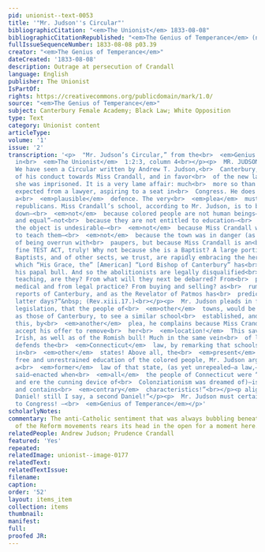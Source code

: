 ```yaml
---
pid: unionist--text-0053
title: '"Mr. Judson''s Circular"'
bibliographicCitation: "<em>The Unionist</em> 1833-08-08"
bibliographicCitationRepublished: "<em>The Genius of Temperance</em> (not yet researched)"
fullIssueSequenceNumber: 1833-08-08 p03.39
creator: "<em>The Genius of Temperance</em>"
dateCreated: '1833-08-08'
description: Outrage at persecution of Crandall
language: English
publisher: The Unionist
IsPartOf: 
rights: https://creativecommons.org/publicdomain/mark/1.0/
source: "<em>The Genius of Temperance</em>"
subject: Canterbury Female Academy; Black Law; White Opposition
type: Text
category: Unionist content
articleType: 
volume: '1'
issue: '2'
transcription: '<p>  "Mr. Judson’s Circular,” from the<br>  <em>Genius of Temperance</em>  ,
  in<br>  <em>The Unionist</em>  1:2:3, column 4<br></p><p>  MR. JUDSON’S CIRCULAR—
  We have seen a Circular written by Andrew T. Judson,<br>  Canterbury, in vindication
  of his conduct towards Miss Crandall, and in favor<br>  of the new law, under which
  she was imprisoned. It is a very lame affair: much<br>  more so than we should have
  expected from a lawyer, aspiring to a seat in<br>  Congress. He does not even make
  a<br>  <em>plausible</em>  defence. The very<br>  <em>plea</em>  must insure<br>  <em>condemnation</em>  among
  republicans. Miss Crandall’s school, according to Mr. Judson, is to be<br>  legislated
  down—<br>  <em>not</em>  because colored people are not human beings—“created free
  and equal”—not<br>  because they are not entitled to education—<br>  <em>not</em>  because
  the object is undesirable—<br>  <em>not</em>  because Miss Crandall was incompetent
  to teach them—<br>  <em>not</em>  because the town was in danger (as had been pretended)
  of being overrun with<br>  paupers, but because Miss Crandall is an<br>  <em>abolitionist!</em>  A
  fine TEST ACT, truly! Why not because she is a Baptist? A large portion of<br>  the
  Baptists, and of other sects, we trust, are rapidly embracing the heresy<br>  against
  which “His Grace, the” [American] “Lord Bishop of Canterbury” has<br>  fulminated
  his papal bull. And so the abolitionists are legally disqualified<br>  from school
  teaching, are they? From what will they next be debarred? From<br>  preaching? From
  medical and from legal practice? From buying and selling? as<br>  rumor even now
  reports of Canterbury, and as the Revelator of Patmos has<br>  predicted, of the
  latter days?”&nbsp; (Rev.xiii.17.)<br></p><p>  Mr. Judson pleads in favor of Canterbury
  legislation, that the people of<br>  <em>other</em>  towns, would be as unwilling
  as those of Canterbury, to see a similar school<br>  established, and then to strengthen
  this, by<br>  <em>another</em>  plea, he complains because Miss Crandall did not
  accept his offer to remove<br>  her<br>  <em>location!</em>  This savors of the
  Irish, as well as of the Romish bull! Much in the same vein<br>  of logic, Mr. Judson
  defends the<br>  <em>Connecticut</em>  law, by remarking that schools might be established
  in<br>  <em>other</em>  states! Above all, the<br>  <em>present</em>  law of Connecticut,<br>  <em>against</em>  the
  free and unrestrained education of the colored people, Mr. Judson argues,<br>  <em>cannot</em>  be<br>  <em>bad,</em>  BECAUSE
  a<br>  <em>former</em>  law of that state, (as yet unrepealed—a law,—he<br>  <em>might</em>  have
  said—enacted when<br>  <em>all</em>  the people of Connecticut were “abolitionists,”
  and ere the cunning device of<br>  Colonziationism was dreamed of)—is a<br>  <em>good</em>  one
  and contains<br>  <em>contrary</em>  characteristics!”<br></p><p align="center">“A
  Daniel! still I say, a second Daniel!”</p><p>  Mr. Judson must certainly be sent
  to Congress! –<br>  <em>Genius of Temperance</em></p>'
scholarlyNotes: 
commentary: The anti-Catholic sentiment that was always bubbling beneath the surface
  of the Reform movements rears its head in the open for a moment here.
relatedPeople: Andrew Judson; Prudence Crandall
featured: 'Yes'
repeated: 
relatedImage: unionist--image-0177
relatedText: 
relatedTextIssue: 
filename: 
caption: 
order: '52'
layout: items_item
collection: items
thumbnail: 
manifest: 
full: 
proofed JR: 
---
```

